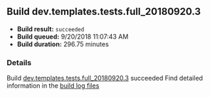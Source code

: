 ## Build dev.templates.tests.full_20180920.3
- **Build result:** `succeeded`
- **Build queued:** 9/20/2018 11:07:43 AM
- **Build duration:** 296.75 minutes
### Details
Build [dev.templates.tests.full_20180920.3](https://winappstudio.visualstudio.com/web/build.aspx?pcguid=a4ef43be-68ce-4195-a619-079b4d9834c2&builduri=vstfs%3a%2f%2f%2fBuild%2fBuild%2f26289) succeeded
Find detailed information in the [build log files](https://uwpctdiags.blob.core.windows.net/buildlogs/dev.templates.tests.full_20180920.3_logs.zip)
